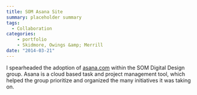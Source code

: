 ```yaml
---
title: SOM Asana Site
summary: placeholder summary
tags:
  - Collaboration
categories:
    - portfolio
    - Skidmore, Owings &amp; Merrill
date: "2014-03-21"
---
```


I spearheaded the adoption of [asana.com](http://www.asana.com) within the SOM Digital Design group. Asana is a cloud based task and project management tool, which helped the group prioritize and organized the many initiatives it was taking on.
